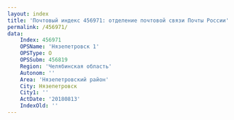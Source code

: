 ```yaml
---
layout: index
title: 'Почтовый индекс 456971: отделение почтовой связи Почты России'
permalink: /456971/
data:
    Index: 456971
    OPSName: 'Нязепетровск 1'
    OPSType: О
    OPSSubm: 456819
    Region: 'Челябинская область'
    Autonom: ''
    Area: 'Нязепетровский район'
    City: Нязепетровск
    City1: ''
    ActDate: '20180813'
    IndexOld: ''
---
```

